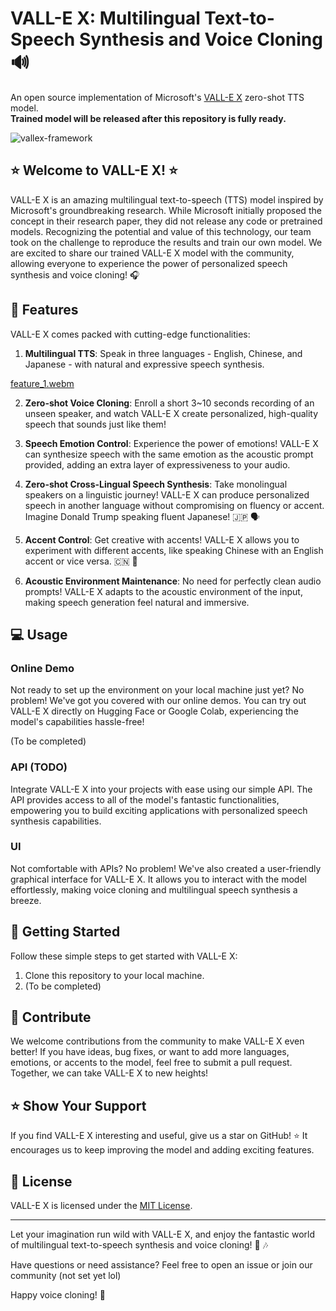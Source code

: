 # VALL-E X: Multilingual Text-to-Speech Synthesis and Voice Cloning 🔊
An open source implementation of Microsoft's [VALL-E X](https://arxiv.org/pdf/2303.03926) zero-shot TTS model.<br>
**Trained model will be released after this repository is fully ready.**

![vallex-framework](/images/vallex_framework.jpg "VALL-E X framework")

## ⭐️ Welcome to VALL-E X! ⭐️

VALL-E X is an amazing multilingual text-to-speech (TTS) model inspired by Microsoft's groundbreaking research. While Microsoft initially proposed the concept in their research paper, they did not release any code or pretrained models. Recognizing the potential and value of this technology, our team took on the challenge to reproduce the results and train our own model. We are excited to share our trained VALL-E X model with the community, allowing everyone to experience the power of personalized speech synthesis and voice cloning! 🎧
## 📢 Features

VALL-E X comes packed with cutting-edge functionalities:

1. **Multilingual TTS**: Speak in three languages - English, Chinese, and Japanese - with natural and expressive speech synthesis.

[feature_1.webm](https://github.com/Plachtaa/VALL-E-X/blob/master/audios/feature_1.webm)

2. **Zero-shot Voice Cloning**: Enroll a short 3~10 seconds recording of an unseen speaker, and watch VALL-E X create personalized, high-quality speech that sounds just like them!

3. **Speech Emotion Control**: Experience the power of emotions! VALL-E X can synthesize speech with the same emotion as the acoustic prompt provided, adding an extra layer of expressiveness to your audio.

4. **Zero-shot Cross-Lingual Speech Synthesis**: Take monolingual speakers on a linguistic journey! VALL-E X can produce personalized speech in another language without compromising on fluency or accent. Imagine Donald Trump speaking fluent Japanese! 🇯🇵 🗣

5. **Accent Control**: Get creative with accents! VALL-E X allows you to experiment with different accents, like speaking Chinese with an English accent or vice versa. 🇨🇳 💬

6. **Acoustic Environment Maintenance**: No need for perfectly clean audio prompts! VALL-E X adapts to the acoustic environment of the input, making speech generation feel natural and immersive.

## 💻 Usage

### Online Demo

Not ready to set up the environment on your local machine just yet? No problem! We've got you covered with our online demos. You can try out VALL-E X directly on Hugging Face or Google Colab, experiencing the model's capabilities hassle-free!

(To be completed)

### API (TODO)

Integrate VALL-E X into your projects with ease using our simple API. The API provides access to all of the model's fantastic functionalities, empowering you to build exciting applications with personalized speech synthesis capabilities.

### UI

Not comfortable with APIs? No problem! We've also created a user-friendly graphical interface for VALL-E X. It allows you to interact with the model effortlessly, making voice cloning and multilingual speech synthesis a breeze.

## 🚀 Getting Started

Follow these simple steps to get started with VALL-E X:

1. Clone this repository to your local machine.
2. (To be completed)

## 🙌 Contribute

We welcome contributions from the community to make VALL-E X even better! If you have ideas, bug fixes, or want to add more languages, emotions, or accents to the model, feel free to submit a pull request. Together, we can take VALL-E X to new heights!

## ⭐️ Show Your Support

If you find VALL-E X interesting and useful, give us a star on GitHub! ⭐️ It encourages us to keep improving the model and adding exciting features.

## 📜 License

VALL-E X is licensed under the [MIT License](./LICENSE).

---

Let your imagination run wild with VALL-E X, and enjoy the fantastic world of multilingual text-to-speech synthesis and voice cloning! 🌈 🎶

Have questions or need assistance? Feel free to open an issue or join our community (not set yet lol)

Happy voice cloning! 🎤